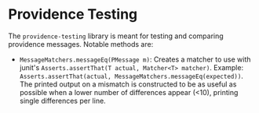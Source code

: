 Providence Testing
====================

The `providence-testing` library is meant for testing and comparing providence
messages. Notable methods are:

* `MessageMatchers.messageEq(PMessage m)`: Creates a matcher to use with
  junit's `Asserts.assertThat(T actual, Matcher<T> matcher)`. Example:
  `Asserts.assertThat(actual, MessageMatchers.messageEq(expected))`. The
  printed output on a mismatch is constructed to be as useful as possible
  when a lower number of differences appear (<10), printing single differences
  per line.
